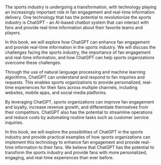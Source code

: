 
The sports industry is undergoing a transformation, with technology playing an increasingly important role in fan engagement and real-time information delivery. One technology that has the potential to revolutionize the sports industry is ChatGPT - an AI-based chatbot system that can interact with fans and provide real-time information about their favorite teams and players.

In this book, we will explore how ChatGPT can enhance fan engagement and provide real-time information in the sports industry. We will discuss the challenges facing the sports industry, the importance of fan engagement and real-time information, and how ChatGPT can help sports organizations overcome these challenges.

Through the use of natural language processing and machine learning algorithms, ChatGPT can understand and respond to fan inquiries and requests. This enables sports organizations to provide personalized, real-time experiences for their fans across multiple channels, including websites, mobile apps, and social media platforms.

By leveraging ChatGPT, sports organizations can improve fan engagement and loyalty, increase revenue growth, and differentiate themselves from their competitors. ChatGPT also has the potential to streamline operations and reduce costs by automating routine tasks such as customer service inquiries.

In this book, we will explore the possibilities of ChatGPT in the sports industry and provide practical examples of how sports organizations can implement this technology to enhance fan engagement and provide real-time information to their fans. We believe that ChatGPT has the potential to transform the sports industry and provide fans with more personalized, engaging, and real-time experiences than ever before.
